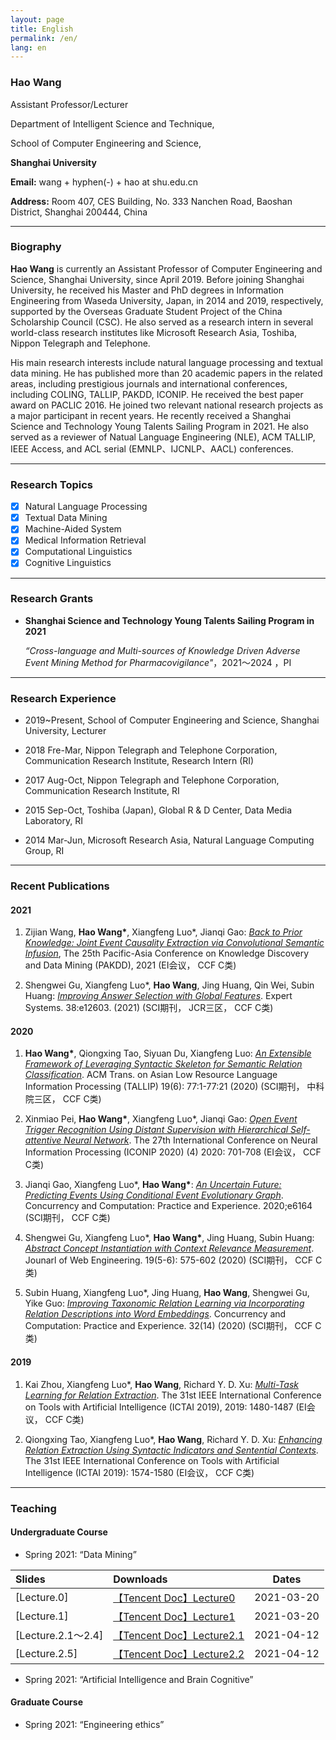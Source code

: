 ```yaml
---
layout: page
title: English
permalink: /en/
lang: en
---
```


### Hao Wang

Assistant Professor/Lecturer

Department of Intelligent Science and Technique,

School of Computer Engineering and Science,

**Shanghai University**

**Email:** wang + hyphen(-) + hao at shu.edu.cn

**Address:** Room 407, CES Building, No. 333 Nanchen Road, Baoshan District, Shanghai 200444, China

---
### Biography

**Hao Wang** is currently an Assistant Professor of Computer Engineering and Science, Shanghai University, since April 2019. Before joining Shanghai University, he received his Master and PhD degrees in Information Engineering from Waseda University, Japan, in 2014 and 2019, respectively, supported by the Overseas Graduate Student Project of the China Scholarship Council (CSC). He also served as a research intern in several world-class research institutes like Microsoft Research Asia, Toshiba, Nippon Telegraph and Telephone.

His main research interests include natural language processing and textual data mining. He has published more than 20 academic papers in the related areas, including prestigious journals and international conferences, including COLING, TALLIP, PAKDD, ICONIP. He received the best paper award on PACLIC 2016. He joined two relevant national research projects as a major participant in recent years. He recently received a Shanghai Science and Technology Young Talents Sailing Program in 2021. He also served as a reviewer of Natual Language Engineering (NLE), ACM TALLIP, IEEE Access, and ACL serial (EMNLP、IJCNLP、AACL) conferences. 

---

### Research Topics
 
- [x] Natural Language Processing
- [x] Textual Data Mining
- [x] Machine-Aided System
- [x] Medical Information Retrieval
- [x] Computational Linguistics
- [x] Cognitive Linguistics

---
### Research Grants
- **Shanghai Science and Technology Young Talents Sailing Program in 2021** 
  
    *“Cross-language and Multi-sources of Knowledge Driven Adverse Event Mining Method for Pharmacovigilance"*，2021～2024 ，PI

---


### Research Experience
- 2019~Present, School of Computer Engineering and Science, Shanghai University, Lecturer
- 2018 Fre-Mar, Nippon Telegraph and Telephone Corporation, Communication Research Institute, Research Intern (RI) 
- 2017 Aug-Oct, Nippon Telegraph and Telephone Corporation, Communication Research Institute, RI 

- 2015 Sep-Oct, Toshiba (Japan), Global R & D Center, Data Media Laboratory, RI

- 2014 Mar-Jun, Microsoft Research Asia, Natural Language Computing Group, RI


---

### Recent Publications
#### 2021

1. Zijian Wang, **Hao Wang\***, Xiangfeng Luo\*, Jianqi Gao: *[Back to Prior Knowledge: Joint Event Causality Extraction via Convolutional Semantic Infusion](https://arxiv.org/abs/2102.09923)*, The 25th Pacific-Asia Conference on Knowledge Discovery and Data Mining (PAKDD), 2021 (EI会议， CCF C类) 

2. Shengwei Gu, Xiangfeng Luo\*, **Hao Wang**, Jing Huang, Qin Wei, Subin Huang:  *[Improving Answer Selection with Global Features](https://onlinelibrary.wiley.com/doi/epdf/10.1111/exsy.12603)*. Expert Systems. 38:e12603. (2021) (SCI期刊， JCR三区， CCF C类) 


#### 2020

1. **Hao Wang\***, Qiongxing Tao, Siyuan Du, Xiangfeng Luo: *[An Extensible Framework of Leveraging Syntactic Skeleton for Semantic Relation Classification](https://dl.acm.org/doi/10.1145/3402885)*. ACM Trans. on Asian Low Resource Language Information Processing (TALLIP) 19(6): 77:1-77:21 (2020) (SCI期刊， 中科院三区， CCF C类)

2. Xinmiao Pei, **Hao Wang\***, Xiangfeng Luo\*, Jianqi Gao: *[Open Event Trigger Recognition Using Distant Supervision with Hierarchical Self-attentive Neural Network](https://link.springer.com/book/10.1007/978-3-030-63820-7)*. The 27th International Conference on Neural Information Processing (ICONIP 2020) (4) 2020: 701-708 (EI会议， CCF C类)

3. Jianqi Gao, Xiangfeng Luo\*, **Hao Wang\***: *[An Uncertain Future: Predicting Events Using Conditional Event Evolutionary Graph](https://onlinelibrary.wiley.com/doi/epdf/10.1002/cpe.6104)*. Concurrency and Computation: Practice and Experience. 2020;e6164 (SCI期刊， CCF C类)

4. Shengwei Gu, Xiangfeng Luo\*, **Hao Wang\***, Jing Huang, Subin Huang: *[Abstract Concept Instantiation with Context Relevance Measurement](https://journals.riverpublishers.com/index.php/JWE/article/view/768)*. Jounarl of Web Engineering. 19(5-6): 575-602 (2020) (SCI期刊， CCF C类)

5. Subin Huang, Xiangfeng Luo\*, Jing Huang, **Hao Wang**, Shengwei Gu, Yike Guo: *[Improving Taxonomic Relation Learning via Incorporating Relation Descriptions into Word Embeddings](https://onlinelibrary.wiley.com/doi/abs/10.1002/cpe.5696)*. Concurrency and Computation: Practice and Experience. 32(14) (2020) (SCI期刊， CCF C类)

#### 2019 

1. Kai Zhou, Xiangfeng Luo\*, **Hao Wang**, Richard Y. D. Xu: *[Multi-Task Learning for Relation Extraction](http://ieeexplore.ieee.org/xpls/abs_all.jsp?arnumber=8995371)*. The 31st IEEE International Conference on Tools with Artificial Intelligence (ICTAI 2019), 2019: 1480-1487  (EI会议， CCF C类)

2. Qiongxing Tao, Xiangfeng Luo\*, **Hao Wang**, Richard Y. D. Xu: *[Enhancing Relation Extraction Using Syntactic Indicators and Sentential Contexts](https://arxiv.org/pdf/1912.01858)*. The 31st IEEE International Conference on Tools with Artificial Intelligence (ICTAI 2019): 1574-1580 (EI会议， CCF C类)


---
### Teaching
#### Undergraduate Course

- Spring 2021: “Data Mining” 
  
| Slides        | Downloads   |  Dates  |
| :--------  | :-----  | :----:  |
| [Lecture.0] | [【Tencent Doc】Lecture0]  |2021-03-20|
| [Lecture.1] | [【Tencent Doc】Lecture1]    |2021-03-20|
| [Lecture.2.1～2.4] | [【Tencent Doc】Lecture2.1]    |2021-04-12|
| [Lecture.2.5] | [【Tencent Doc】Lecture2.2]  |2021-04-12|

- Spring 2021: “Artificial Intelligence and Brain Cognitive” 

#### Graduate Course

- Spring 2021: “Engineering ethics”

[【Tencent Doc】Lecture0]: https://docs.qq.com/pdf/DY29iWkF1TlJyUmdJ
[【Tencent Doc】Lecture1]: https://docs.qq.com/pdf/DY3NGYWVJeVFQSmd2
[【Tencent Doc】Lecture2.1]: https://docs.qq.com/pdf/DY3pKZ3hjZ1hqR2Jp
[【Tencent Doc】Lecture2.2]: https://docs.qq.com/pdf/DY3dKcUVxd0FnRHVJ